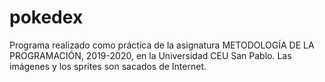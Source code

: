 # pokedex

Programa realizado como práctica de la asignatura METODOLOGÍA DE LA PROGRAMACIÓN, 2019-2020, en la Universidad CEU San Pablo.
Las imágenes y los sprites son sacados de Internet.
